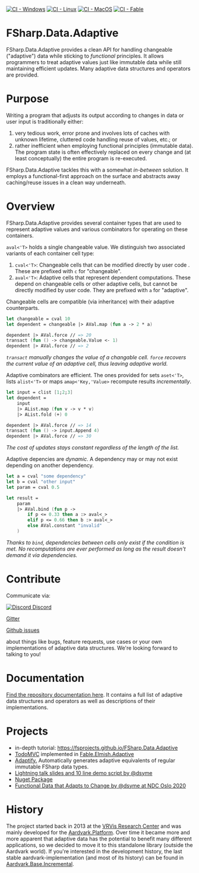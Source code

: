 
[![CI - Windows](https://github.com/fsprojects/FSharp.Data.Adaptive/workflows/CI%20-%20Windows/badge.svg?branch=master)](https://github.com/fsprojects/FSharp.Data.Adaptive/actions?query=workflow%3A%22CI+-+Windows%22)
[![CI - Linux](https://github.com/fsprojects/FSharp.Data.Adaptive/workflows/CI%20-%20Linux/badge.svg?branch=master)](https://github.com/fsprojects/FSharp.Data.Adaptive/actions?query=workflow%3A%22CI+-+Linux%22)
[![CI - MacOS](https://github.com/fsprojects/FSharp.Data.Adaptive/workflows/CI%20-%20MacOS/badge.svg?branch=master)](https://github.com/fsprojects/FSharp.Data.Adaptive/actions?query=workflow%3A%22CI+-+MacOS%22)
[![CI - Fable](https://github.com/fsprojects/FSharp.Data.Adaptive/workflows/CI%20-%20Fable/badge.svg?branch=master)](https://github.com/fsprojects/FSharp.Data.Adaptive/actions?query=workflow%3A%22CI+-+Fable%22)
# FSharp.Data.Adaptive

FSharp.Data.Adaptive provides a clean API for handling changeable ("adaptive") data while sticking to *functional* principles. It allows programmers to treat adaptive values just like immutable data while still maintaining efficient updates. Many adaptive data structures and operators are provided.

# Purpose

Writing a program that adjusts its output according to changes in data or user input is traditionally either:
1. very tedious work, error prone and involves lots of caches with unknown lifetime, cluttered code handling reuse of values, etc.; or
2. rather inefficient when employing functional principles (immutable data). The program state is often effectively replaced on every change and (at least conceptually) the entire program is re-executed.

FSharp.Data.Adaptive tackles this with a somewhat *in-between* solution. It employs a functional-first approach on the surface and abstracts away caching/reuse issues in a clean way underneath.

# Overview

FSharp.Data.Adaptive provides several container types that are used to represent adaptive values and various combinators for operating on these containers. 

`aval<'T>` holds a single changeable value. We distinguish two associated variants of each container cell type:
1. `cval<'T>`: Changeable cells that can be modified directly by user code . These are prefixed with `c` for "changeable".
2. `aval<'T>`: Adaptive cells that represent dependent computations. These depend on changeable cells or other adaptive cells, but cannot be directly modified by user code. They are prefixed with `a` for "adaptive".

Changeable cells are compatible (via inheritance) with their adaptive counterparts.

```fsharp
let changeable = cval 10
let dependent = changeable |> AVal.map (fun a -> 2 * a)

dependent |> AVal.force // => 20
transact (fun () -> changeable.Value <- 1)
dependent |> AVal.force // => 2
```
*`transact` manually changes the value of a changable cell. `force` recovers the current value of an adaptive cell, thus leaving adaptive world.*

Adaptive combinators are efficient. The ones provided for sets `aset<'T>`, lists `alist<'T>` or maps `amap<'Key,'Value>` recompute results *incrementally*. 

```fsharp
let input = clist [1;2;3]
let dependent = 
    input 
    |> AList.map (fun v -> v * v)
    |> AList.fold (+) 0

dependent |> AVal.force // => 14
transact (fun () -> input.Append 4)
dependent |> AVal.force // => 30
```
*The cost of updates stays constant regardless of the length of the list.*

Adaptive depencies are *dynamic*. A dependency may or may not exist depending on another dependency.

```fsharp
let a = cval "some dependency"
let b = cval "other input"
let param = cval 0.5

let result = 
    param 
    |> AVal.bind (fun p -> 
        if p <= 0.33 then a :> aval<_>
        elif p <= 0.66 then b :> aval<_>
        else AVal.constant "invalid"
    )
```
*Thanks to `bind`, dependencies between cells only exist if the condition is met. No recomputations are ever performed as long as the result doesn't demand it via dependencies.*

# Contribute

Communicate via:

[![Discord](https://discordapp.com/api/guilds/611129394764840960/widget.png) Discord](https://discord.gg/UyecnhM)

[Gitter](https://gitter.im/aardvark-platform/Lobby)

[Github issues](https://github.com/fsprojects/FSharp.Data.Adaptive/issues)


about things like bugs, feature requests, use cases or your own implementations of adaptive data structures. We're looking forward to talking to you!

# Documentation

[Find the repository documentation here](https://fsprojects.github.io/FSharp.Data.Adaptive/reference/index.html). It contains a full list of adaptive data structures and operators as well as descriptions of their implementations.

# Projects

* in-depth tutorial: https://fsprojects.github.io/FSharp.Data.Adaptive
* [TodoMVC](https://aardvarkians.com/demo/TodoMVC/) implemented in [Fable.Elmish.Adaptive](https://github.com/krauthaufen/Fable.Elmish.Adaptive)
* [Adaptify.](https://github.com/krauthaufen/Adaptify) Automatically generates adaptive equivalents of regular immutable FSharp data types.
* [Lightning talk slides and 10 line demo script by @dsyme](https://github.com/dsyme/fsharp-presentations/tree/master/2019-09-27-openfsharp)
* [Nuget Package](https://www.nuget.org/packages/FSharp.Data.Adaptive/)
* [Functional Data that Adapts to Change by @dsyme at NDC Oslo 2020](https://www.youtube.com/watch?v=us4dp7Ksly0)
# History

The project started back in 2013 at the [VRVis Research Center](https://www.vrvis.at) and was mainly developed for the [Aardvark.Platform](https://aardvarkians.com). Over time it became more and more apparent that adaptive data has the potential to benefit many different applications, so we decided to move it to this standalone library (outside the Aardvark world). If you're interested in the development history, the last stable aardvark-implementation (and most of its history) can be found in [Aardvark.Base.Incremental](https://github.com/aardvark-platform/aardvark.base/tree/v4/src/Aardvark.Base.Incremental). 
